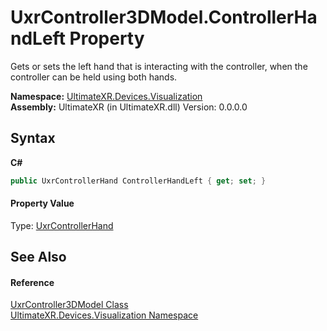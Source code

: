 # UxrController3DModel.ControllerHandLeft Property 
 

Gets or sets the left hand that is interacting with the controller, when the controller can be held using both hands.

**Namespace:**&nbsp;<a href="N_UltimateXR_Devices_Visualization">UltimateXR.Devices.Visualization</a><br />**Assembly:**&nbsp;UltimateXR (in UltimateXR.dll) Version: 0.0.0.0

## Syntax

**C#**<br />
``` C#
public UxrControllerHand ControllerHandLeft { get; set; }
```


#### Property Value
Type: <a href="T_UltimateXR_Devices_Visualization_UxrControllerHand">UxrControllerHand</a>

## See Also


#### Reference
<a href="T_UltimateXR_Devices_Visualization_UxrController3DModel">UxrController3DModel Class</a><br /><a href="N_UltimateXR_Devices_Visualization">UltimateXR.Devices.Visualization Namespace</a><br />